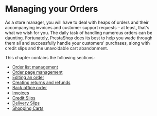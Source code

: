 # Managing your Orders

As a store manager, you will have to deal with heaps of orders and their accompanying invoices and customer support requests – at least, that's what we wish for you. The daily task of handling numerous orders can be daunting. Fortunately, PrestaShop does its best to help you wade through them all and successfully handle your customers' purchases, along with credit slips and the unavoidable cart abandonment.

This chapter contains the following sections:

* [Order list management](order-list-management.md)
* [Order page management](order-page-management/)
* [Editing an order](order-page-management/editing-order.md)
* [Creating returns and refunds](order-page-management/creating-returns-and-refunds.md)
* [Back office order](create-back-office-order.md)
* [Invoices](invoices.md)
* [Credit Slips](credit-slips.md)
* [Delivery Slips](delivery-slips.md)
* [Shopping Carts](shopping-carts.md)
